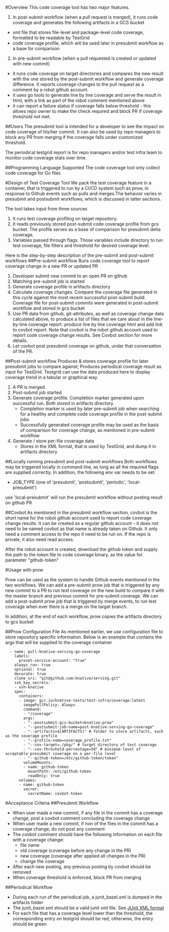 #Overview
This code coverage tool has two major features.
1. In post-submit workflow (when a pull request is merged), it runs code coverage and generates the 
  following artifacts in a GCS bucket
  - xml file that stores file-level and package-level code coverage, formatted to be readable by TestGrid
  - code coverage profile, which will be used later in presubmit workflow as a base for comparison
2. In pre-submit workflow (when a pull requested is created or updated with new commit)
  - it runs code coverage on target directories and compares the new result with the one stored by 
  the post-submit workflow and generate coverage difference. It reports coverage changes to the 
  pull request as a comment by a robot github account. 
  - it uses go tools to generate line by line coverage and serve the result in html, with a link as 
  part of the robot comment mentioned above 
  - it can report a failure status if coverage falls below threshold - this allows repo owner to make the 
check required and block PR if coverage threshold not met. 


##Users
The presubmit tool is intended for a developer to see the impact on code coverage of his/her commit. It can also be used by repo managers to block any PR from merging if the coverage falls under customized threshold.

The periodical testgrid report is for repo managers and/or test infra team to monitor code coverage stats over time.

##Programming Language Supported
The code coverage tool only collect code coverage for Go files


#Design of Test Coverage Tool
We pack the test coverage feature in a container, that is triggered to run by a CI/CD system such as prow, in response to Github events such as pulls and merges.The behavior varies in presubmit and postsubmit workflows, which is discussed in latter sections. 

The tool takes input from three sources
1. It runs test coverage profiling on target repository. 
2. It reads previously stored post-submit code coverage profile from gcs bucket. The profile
serves as a base of comparison for presubmit delta coverage.
3. Variables passed through flags. Those variables include directory to run test coverage, file filters and threshold for desired coverage level.  

Here is the step-by-step description of the pre-submit and post-submit workflows
##Pre-submit workflow
Runs code coverage tool to report coverage change in a new PR or updated PR
1. Developer submit new commit to an open PR on github
2. Matching pre-submit job is started 
3. Generate coverage profile in artifacts directory
4. Calculate coverage changes. Compare the coverage file generated in this cycle against the most
 recent successful post-submit build. Coverage file for post-submit commits were generated in 
 post-submit workflow and stored in gcs bucket
5. Use PR data from github, git-attributes, as well as coverage change data calculated above, to 
produce a list of files that we care about in the line-by-line coverage report. produce line by 
line coverage html and add link to covbot report. Note that covbot is the robot github account 
used to report code coverage change results. See Covbot section for more details.
6. Let covbot post presubmit coverage on github, under that conversation of the PR. 

##Post-submit workflow
Produces & stores coverage profile for later presubmit jobs to compare against; 
Produces periodical coverage result as input for TestGrid. Testgrid can use the data produced here to display coverage trend in a tabular or graphical way. 
1. A PR is merged
2. Post-submit job started
3. Generate coverage profile. Completion marker generated upon successful run. Both stored
 in artifacts directory.
    - Completion marker is used by later pre-submit job when searching for a healthy and complete 
    code coverage profile in the post-submit jobs
    - Successfully generated coverage profile may be used as the basis of comparison for coverage change, 
    as mentioned in pre-submit workflow
4. Generate / store per-file coverage data
    - Stores in the XML format, that is used by TestGrid, and dump it in artifacts directory

##Locally running presubmit and post-submit workflows
Both workflows may be triggered locally in command line, as long as all the required flags are 
supplied correctly. In addition, the following env var needs to be set:
- JOB_TYPE (one of 'presubmit', 'postsubmit', 'periodic', 'local-presubmit')

use 'local-presubmit' will run the presubmit workflow without posting result on github PR
  
##Covbot
As mentioned in the presubmit workflow section, covbot is the short name for the robot github 
account used to report code coverage change results. It can be created as a regular github 
account - it does not need to be named covbot as that name is already taken on Github. It only need a 
comment access to the repo it need to be run on. If the repo is private, it also need read access. 
  
After the robot account is created, download the github token and supply the path to the token 
file to code coverage binary, as the value for parameter "github-token"

#Usage with prow

Prow can be used as the system to handle Github events mentioned in the two workflows. We can add a pre-submit prow job that is triggered by any new commit to a PR to run test coverage on the new build to compare it with the master branch and previous commit for pre-submit coverage. We can add a post-submit prow job that is triggered by merge events, to run test coverage when ever there is a merge on the target branch. 

In addition, at the end of each workflow, prow copies the artifacts directory to gcs bucket


##Prow Configuration File
As mentioned earlier, we use configuration file to store repository specific information. Below is an example that contains the args that will be supplied to the coverage container
```
  - name: pull-knative-serving-go-coverage
    labels:
      preset-service-account: "true"
    always_run: true
    optional: true
    decorate: true
    clone_uri: "git@github.com:knative/serving.git"
    ssh_key_secrets:
    - ssh-knative
    spec:
      containers:
      - image: gcr.io/knative-tests/test-infra/coverage:latest
        imagePullPolicy: Always
        command:
        - "/coverage"
        args:
        - "--postsubmit-gcs-bucket=knative-prow"
        - "--postsubmit-job-name=post-knative-serving-go-coverage"
        - "--artifacts=$(ARTIFACTS)" # folder to store artifacts, such as the coverage profile
        - "--profile-name=coverage_profile.txt"
        - "--cov-target=./pkg/" # target directory of test coverage
        - "--cov-threshold-percentage=50" # minimum level of acceptable presubmit coverage on a per-file level
        - "--github-token=/etc/github-token/token"
        volumeMounts:
        - name: github-token
          mountPath: /etc/github-token
          readOnly: true
      volumes:
      - name: github-token
        secret:
          secretName: covbot-token
```

#Acceptance Criteria
##Presubmit Workflow
- When user made a new commit, if any file in the commit has a coverage change, post a covbot comment concluding the coverage change
- When user made a new commit, if non of the files in the commit has a coverage change, do not post any comment
- The covbot comment should have the following information on each file with a coverage change:
  - file name
  - old coverage (coverage before any change in the PR)
  - new coverage (coverage after applied all changes in the PR)
  - change the coverage
- After each new posting, any previous posting by covbot should be removed
- When coverage threshold is enforced, block PR from merging

##Periodical Workflow
- During each run of the periodical job, a junit_bazel.xml is dumped in the artifacts folder
- The junit_bazel.xml should be a valid junit xml file. See 
[JUnit XML format](https://www.ibm.com/support/knowledgecenter/en/SSQ2R2_14.1.0/com.ibm.rsar.analysis.codereview.cobol.doc/topics/cac_useresults_junit.html)
- For each file that has a coverage level lower than the threshold, the corresponding entry on testgrid should be red; otherwise, the entry should be green
